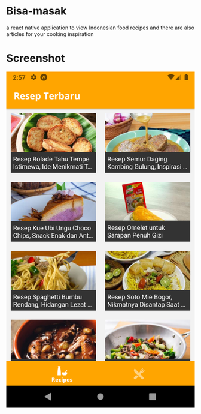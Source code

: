 # Bisa-masak
a react native application to view Indonesian food recipes and there are also articles for your cooking inspiration

# Screenshot
![gambar_1](https://github.com/pepega90/Bisa-masak/blob/main/screenshot/Screenshot_1615017479.png)
